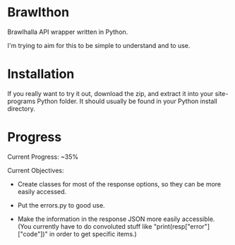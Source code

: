 # Brawlthon

Brawlhalla API wrapper written in Python.

I'm trying to aim for this to be simple to understand and to use.

# Installation

If you really want to try it out, download the zip, and extract it into your site-programs Python folder. It should usually be found in your Python install directory.

# Progress

Current Progress: ~35%

Current Objectives:

- Create classes for most of the response options, so they can be more easily accessed.

- Put the errors.py to good use.

- Make the information in the response JSON more easily accessible. (You currently have to do convoluted stuff like "print(resp["error"]["code"])" in order to get specific items.)
